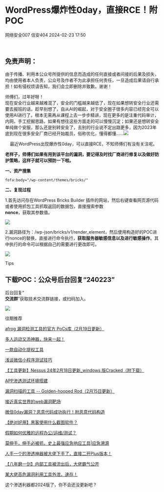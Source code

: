 #  WordPress爆炸性0day，直接RCE！附POC   
网络安全007  信安404   2024-02-23 17:50  
  
      
## 免责声明：  
  
由于传播、利用本公众号所提供的信息而造成的任何直接或者间接的后果及损失，均由使用者本人负责，公众号及作者不为此承担任何责任，一旦造成后果请自行承担！如有侵权烦请告知，我们会立即删除并致歉。谢谢！  
  
师傅们，过年好呀！  
现在安全行业越来越难混了，安全的门槛越来越低了，现在如果想转安全行业还需要去报班的话，趁早别想了，自从AI的崛起，对于安全圈子很多内容已经完全可以使用AI进行了，根本无需再从课程上去一步步精讲，现在更多的是注重代码审计，内网，手工挖掘思路，如果有想往这些方面走的可以慢慢沉淀；如果还是想转安全单纯做个安服，那么还是别转安全了，去别的行业说不定出路更多，因为2023年底到现在很多安全厂商已经开始裁员，俗称优化，懂得都懂......![](https://res.wx.qq.com/t/wx_fed/we-emoji/res/v1.3.10/assets/newemoji/Social.png "")  
  
  
    最近WordPress出现爆炸性0day，可以直接RCE，不知师傅们有没有关注呢。  
  
**老样子，师傅们如果有用到该平台的漏洞，要记得及时找厂商进行修复以及做好防护策略，这样子就可以预防一下啦。**  
  
**一、资产搜集**  
```
fofa:body="/wp-content/themes/bricks/"
```  
  
  
**二、复现过程**  
  
1.首先访问存在WordPress Bricks Builder 插件的网站，然后右键查看网页源代码或者使用抓包工具抓取返回的数据包，直接搜索参数  
**nonce**，获取其参数值。  
  
![](https://mmbiz.qpic.cn/mmbiz_png/2txKvJB0ibDoAxdIflyljUOjQl6QHo75MfiasDiawwMe3qNbfoddsQZP2oFVT3hS3DUs3T9IicX1Mia4MSwQ6YuziafQ/640?wx_fmt=png&from=appmsg "")  
  
2.漏洞路径为：/wp-json/bricks/v1/render_element，然后使用构造好的POC进行nonce的替换，直接进行命令执行，**获取服务器敏感信息以及进行敏感操作**。其中执行的命令可以根据自己的需要进行更改即可。  
  
![](https://mmbiz.qpic.cn/mmbiz_png/2txKvJB0ibDoAxdIflyljUOjQl6QHo75MPxHiaoGWJ0ic6zc5WCwZ6W3vxE5xgSHich1VxUxicOCib3rFoWfjUsdQ38A/640?wx_fmt=png&from=appmsg "")  
  
  
  
Tips  
  
## 下载POC：公众号后台回复“240223”  
  
后台回复“  
**交流群**”获取技术交流群链接，或扫码加入。  
  
![](https://mmbiz.qpic.cn/mmbiz_png/bQCwTicVAUKUD6QThIzhZRxHZqsISxTR4Riaa3icWGHMLiclHIE62xEeicibeELS3McDKT1O2jy2ia6wvOeLvyInOiblfQ/640?wx_fmt=png "")  
  
  
  
  
  
往期推荐  
  
  
[afrog 漏洞检测工具的官方 PoCs库（2月19日更新）](https://mp.weixin.qq.com/s?__biz=Mzk0NjQ5MTM1MA==&mid=2247487609&idx=1&sn=071ef57168643e424f22e70c2d5981ba&chksm=c3040ac0f47383d6c20343484b33905df2adb90403e4b7d28259f22480548a3802a9c12d2f96&scene=21#wechat_redirect)  
  
  
[多人运动又添神器，快来一起！](https://mp.weixin.qq.com/s?__biz=Mzk0NjQ5MTM1MA==&mid=2247487603&idx=1&sn=8bd325ec854514b3ad615f748af5038f&chksm=c3040acaf47383dcc7e6e7d75536548bd4afadd5356a879100bd32342fa930061bc336e7671e&scene=21#wechat_redirect)  
  
  
[一款自动化提权工具](https://mp.weixin.qq.com/s?__biz=Mzk0NjQ5MTM1MA==&mid=2247487603&idx=2&sn=4cc78cf9e491668475fee3b857bf6723&chksm=c3040acaf47383dc11ba138c947f04d9cdf8bd67d200bd31e6ceb002cee2d0ad8fe717c87ad1&scene=21#wechat_redirect)  
  
  
[浅谈微信小程序测试技巧](https://mp.weixin.qq.com/s?__biz=Mzk0NjQ5MTM1MA==&mid=2247487586&idx=1&sn=f6216b976bef93e2ea7d2bd93ef9526f&chksm=c3040adbf47383cde79bda12404b42c30ac4c90a53d353ce5c071f3b1e6d1ec8e00d088b06f9&scene=21#wechat_redirect)  
  
  
[【工具更新】Nessus 24年2月18日更新_windows 版Cracked（附下载）](https://mp.weixin.qq.com/s?__biz=Mzk0NjQ5MTM1MA==&mid=2247487586&idx=2&sn=b8f85aa5bd468d5f1d711a619f76a417&chksm=c3040adbf47383cd1e03d676fac06115939b0799d26269e367fb1c6438e747fa72d6031bb9e6&scene=21#wechat_redirect)  
  
  
[APP渗透测试环境搭建](https://mp.weixin.qq.com/s?__biz=Mzk0NjQ5MTM1MA==&mid=2247487368&idx=1&sn=8834b7286c3f35abb5404b014551a3ad&chksm=c3041531f4739c276d40fc0abb82e3823e51be2d1aea400a637df685122c9bdb58c07cde8ae2&scene=21#wechat_redirect)  
  
  
[漏洞扫描的工具 -- Golden-hooped Rod（2月15日更新）](https://mp.weixin.qq.com/s?__biz=Mzk0NjQ5MTM1MA==&mid=2247487365&idx=1&sn=018042e091abade77478283b8c731b95&chksm=c304153cf4739c2a9d0485ca26d986bcc5fd2fceb0e6cf5d6c6654b57eb06fed9bd3641efe93&scene=21#wechat_redirect)  
  
  
[接近真实世界的web漏洞靶场](https://mp.weixin.qq.com/s?__biz=Mzk0NjQ5MTM1MA==&mid=2247487355&idx=1&sn=984725ab5da3b33fe97d02931f7ece03&chksm=c30415c2f4739cd4ea01ff36bef0ae673647af489a38676bf56c12b001e201b7d4cd2723575f&scene=21#wechat_redirect)  
  
  
[微信0day漏洞？恶意代码成功执行！附恶意代码构造](https://mp.weixin.qq.com/s?__biz=Mzk0NjQ5MTM1MA==&mid=2247487355&idx=2&sn=278e7a8d4a3acc7a3632d2b85741d2d1&chksm=c30415c2f4739cd4f3a6058fb19731cca268e4b732b29d7cbfbc073942ae2a3d33a9e13c902c&scene=21#wechat_redirect)  
  
  
[【绝对好用】黑客使用什么截图软件？](https://mp.weixin.qq.com/s?__biz=Mzk0NjQ5MTM1MA==&mid=2247487335&idx=1&sn=e0e27b89615299d3badee733c9e74a9d&chksm=c30415def4739cc86568b3e821536e4b3f8fa0ee401a6101605d7fc407a5f535adb1124c4efb&scene=21#wechat_redirect)  
  
  
[假期如何优雅的远程办公/运维/测试？](https://mp.weixin.qq.com/s?__biz=Mzk0NjQ5MTM1MA==&mid=2247487252&idx=1&sn=48f3c4234f5921396abf83b5d4f88e4c&chksm=c30415adf4739cbbb0e1a62d8fa113b2d2ab763fc29d99634cdca07016acaa8ca6df5fbb94db&scene=21#wechat_redirect)  
  
  
[莫伸手，伸手必被抓，史上最强应急响应工具|应急溯源](https://mp.weixin.qq.com/s?__biz=Mzk0NjQ5MTM1MA==&mid=2247487252&idx=2&sn=eb4a7bb9a158dece580d20d595a52877&chksm=c30415adf4739cbb1d821b619b141cf5dc609eec5a27d91539c2e100a0ab4993fe6e9e94f977&scene=21#wechat_redirect)  
  
  
[人手一个的渗透神器被大佬下手了，直接二开Plus版本！](https://mp.weixin.qq.com/s?__biz=Mzk0NjQ5MTM1MA==&mid=2247487202&idx=1&sn=530f2eba36a8681c44c5263dc83270de&chksm=c304145bf4739d4d3000f9a36a9adec7a20853a9a78032e8b60c52f40635d0f9b887b998ef3a&scene=21#wechat_redirect)  
  
  
[【八年磨一剑】内部工具被流出后，大佬霸气公开](https://mp.weixin.qq.com/s?__biz=Mzk0NjQ5MTM1MA==&mid=2247487181&idx=1&sn=27ac1201e97997a32a678aa3111b8a65&chksm=c3041474f4739d626430876483cfeab53efc3b5bd6c92f2ca9f98376de11f0b93872477d819b&scene=21#wechat_redirect)  
  
  
[某大佬高危漏洞利用工具外泄，速存！](https://mp.weixin.qq.com/s?__biz=Mzk0NjQ5MTM1MA==&mid=2247487128&idx=1&sn=97e9df98d22a6b501c237d71e6dfdc52&chksm=c3041421f4739d37b1b72ece9bae463ad0213940aa102d6214d12b40e054ce381b7e9e6e146d&scene=21#wechat_redirect)  
  
  
这个渗透利器都2024版了，你不会还没更新吧？  
  

